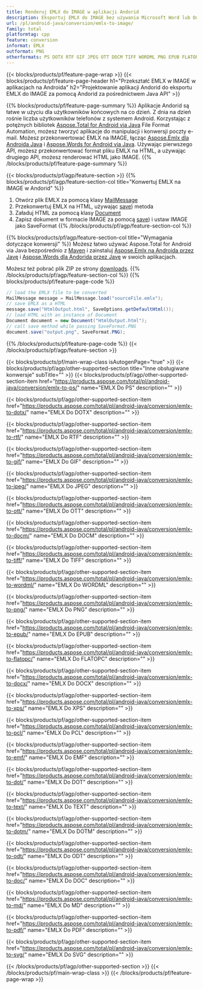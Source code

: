 ```yaml
---
title: Renderuj EMLX do IMAGE w aplikacji Andorid
description: Eksportuj EMLX do IMAGE bez używania Microsoft Word lub Outlook w swoich aplikacjach Andorid
url: /pl/android-java/conversion/emlx-to-image/
family: total
platformtag: cpp
feature: conversion
informat: EMLX
outformat: PNG
otherformats: PS DOTX RTF GIF JPEG OTT DOCM TIFF WORDML PNG EPUB FLATOPC DOCX XPS PCL EMF DOT TEXT DOTM ODT DOC MD PDF SVG
---
```

{{< blocks/products/pf/feature-page-wrap >}}
{{< blocks/products/pf/feature-page-header h1="Przekształć EMLX w IMAGE w aplikacjach na Androida" h2="Projektowanie aplikacji Andorid do eksportu EMLX do IMAGE za pomocą Andorid za pośrednictwem Java API" >}}

{{% blocks/products/pf/feature-page-summary %}}
Aplikacje Andorid są łatwe w użyciu dla użytkowników końcowych na co dzień. Z dnia na dzień rośnie liczba użytkowników telefonów z systemem Android. Korzystając z potężnych bibliotek [Aspose.Total for Android via Java](https://products.aspose.com/total/android-java/) File Format Automation, możesz tworzyć aplikacje do manipulacji i konwersji poczty e-mail. Możesz przekonwertować EMLX na IMAGE, łącząc [Aspose.Emlx dla Androida Java](https://products.aspose.com/emlx/android-java/) i [Aspose.Words for Android via Java](https://products.aspose.com/words/android-java/). Używając pierwszego API, możesz przekonwertować format pliku EMLX na HTML, a używając drugiego API, możesz renderować HTML jako IMAGE. 
{{% /blocks/products/pf/feature-page-summary  %}}

{{< blocks/products/pf/agp/feature-section >}}
{{% blocks/products/pf/agp/feature-section-col title="Konwertuj EMLX na IMAGE w Andorid" %}}
1. Otwórz plik EMLX za pomocą klasy [MailMessage](https://reference.aspose.com/emlx/java/com.aspose.emlx/mailmessage)
2. Przekonwertuj EMLX na HTML, używając [save](https://reference.aspose.com/emlx/java/com.aspose.emlx/MailMessage#save(java.io.OutputStream,%20com.aspose.emlx.SaveOptions) )) metoda
3. Załaduj HTML za pomocą klasy [Document](https://reference.aspose.com/words/java/com.aspose.words/Document)
4. Zapisz dokument w formacie IMAGE za pomocą [save](https://reference.aspose.com/words/java/com.aspose.words/Document#save(java.lang.String,com.aspose.words.SaveOptions) )) i ustaw IMAGE jako SaveFormat
{{% /blocks/products/pf/agp/feature-section-col %}}

{{% blocks/products/pf/agp/feature-section-col title="Wymagania dotyczące konwersji" %}}
Możesz łatwo używać Aspose.Total for Android via Java bezpośrednio z [Maven](https://repository.aspose.com/webapp/#/artifacts/browse/tree/General/repo/com/aspose/aspose-total) i zainstaluj [Aspose.Emlx na Androida przez Javę](https://docs.aspose.com/emlx/androidjava/installation/) i [Aspose.Words dla Andorida przez Javę](https://docs.aspose.com/words/java/install-aspose-words-for-android-via-java/#install-asposewords-for-android-via-java-from-maven-repository) w swoich aplikacjach.

Możesz też pobrać plik ZIP ze strony [downloads](https://downloads.aspose.com/total/androidjava).
{{% /blocks/products/pf/agp/feature-section-col %}}
{{% blocks/products/pf/feature-page-code %}}
```cs
// load the EMLX file to be converted
MailMessage message = MailMessage.load("sourceFile.emlx"); 
// save EMLX as a HTML 
message.save("HtmlOutput.html", SaveOptions.getDefaultHtml());
// load HTML with an instance of Document
Document document = new Document("HtmlOutput.html");
// call save method while passing SaveFormat.PNG
document.save("output.png", SaveFormat.PNG); 
```

{{% /blocks/products/pf/feature-page-code %}}
{{< /blocks/products/pf/agp/feature-section >}}

{{< blocks/products/pf/main-wrap-class isAutogenPage="true" >}}
{{< blocks/products/pf/agp/other-supported-section title="Inne obsługiwane konwersje" subTitle="" >}}
{{< blocks/products/pf/agp/other-supported-section-item href="https://products.aspose.com/total/pl/android-java/conversion/emlx-to-ps/" name="EMLX Do PS" description="" >}}

{{< blocks/products/pf/agp/other-supported-section-item href="https://products.aspose.com/total/pl/android-java/conversion/emlx-to-dotx/" name="EMLX Do DOTX" description="" >}}

{{< blocks/products/pf/agp/other-supported-section-item href="https://products.aspose.com/total/pl/android-java/conversion/emlx-to-rtf/" name="EMLX Do RTF" description="" >}}

{{< blocks/products/pf/agp/other-supported-section-item href="https://products.aspose.com/total/pl/android-java/conversion/emlx-to-gif/" name="EMLX Do GIF" description="" >}}

{{< blocks/products/pf/agp/other-supported-section-item href="https://products.aspose.com/total/pl/android-java/conversion/emlx-to-jpeg/" name="EMLX Do JPEG" description="" >}}

{{< blocks/products/pf/agp/other-supported-section-item href="https://products.aspose.com/total/pl/android-java/conversion/emlx-to-ott/" name="EMLX Do OTT" description="" >}}

{{< blocks/products/pf/agp/other-supported-section-item href="https://products.aspose.com/total/pl/android-java/conversion/emlx-to-docm/" name="EMLX Do DOCM" description="" >}}

{{< blocks/products/pf/agp/other-supported-section-item href="https://products.aspose.com/total/pl/android-java/conversion/emlx-to-tiff/" name="EMLX Do TIFF" description="" >}}

{{< blocks/products/pf/agp/other-supported-section-item href="https://products.aspose.com/total/pl/android-java/conversion/emlx-to-wordml/" name="EMLX Do WORDML" description="" >}}

{{< blocks/products/pf/agp/other-supported-section-item href="https://products.aspose.com/total/pl/android-java/conversion/emlx-to-png/" name="EMLX Do PNG" description="" >}}

{{< blocks/products/pf/agp/other-supported-section-item href="https://products.aspose.com/total/pl/android-java/conversion/emlx-to-epub/" name="EMLX Do EPUB" description="" >}}

{{< blocks/products/pf/agp/other-supported-section-item href="https://products.aspose.com/total/pl/android-java/conversion/emlx-to-flatopc/" name="EMLX Do FLATOPC" description="" >}}

{{< blocks/products/pf/agp/other-supported-section-item href="https://products.aspose.com/total/pl/android-java/conversion/emlx-to-docx/" name="EMLX Do DOCX" description="" >}}

{{< blocks/products/pf/agp/other-supported-section-item href="https://products.aspose.com/total/pl/android-java/conversion/emlx-to-xps/" name="EMLX Do XPS" description="" >}}

{{< blocks/products/pf/agp/other-supported-section-item href="https://products.aspose.com/total/pl/android-java/conversion/emlx-to-pcl/" name="EMLX Do PCL" description="" >}}

{{< blocks/products/pf/agp/other-supported-section-item href="https://products.aspose.com/total/pl/android-java/conversion/emlx-to-emf/" name="EMLX Do EMF" description="" >}}

{{< blocks/products/pf/agp/other-supported-section-item href="https://products.aspose.com/total/pl/android-java/conversion/emlx-to-dot/" name="EMLX Do DOT" description="" >}}

{{< blocks/products/pf/agp/other-supported-section-item href="https://products.aspose.com/total/pl/android-java/conversion/emlx-to-text/" name="EMLX Do TEXT" description="" >}}

{{< blocks/products/pf/agp/other-supported-section-item href="https://products.aspose.com/total/pl/android-java/conversion/emlx-to-dotm/" name="EMLX Do DOTM" description="" >}}

{{< blocks/products/pf/agp/other-supported-section-item href="https://products.aspose.com/total/pl/android-java/conversion/emlx-to-odt/" name="EMLX Do ODT" description="" >}}

{{< blocks/products/pf/agp/other-supported-section-item href="https://products.aspose.com/total/pl/android-java/conversion/emlx-to-doc/" name="EMLX Do DOC" description="" >}}

{{< blocks/products/pf/agp/other-supported-section-item href="https://products.aspose.com/total/pl/android-java/conversion/emlx-to-md/" name="EMLX Do MD" description="" >}}

{{< blocks/products/pf/agp/other-supported-section-item href="https://products.aspose.com/total/pl/android-java/conversion/emlx-to-pdf/" name="EMLX Do PDF" description="" >}}

{{< blocks/products/pf/agp/other-supported-section-item href="https://products.aspose.com/total/pl/android-java/conversion/emlx-to-svg/" name="EMLX Do SVG" description="" >}}


{{< /blocks/products/pf/agp/other-supported-section >}}
{{< /blocks/products/pf/main-wrap-class >}}
{{< /blocks/products/pf/feature-page-wrap >}}